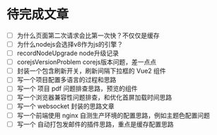 # 待完成文章

- [ ] 为什么页面第二次请求会比第一次快？不仅仅是缓存
- [ ] 为什么nodejs会选择v8作为js的引擎？
- [ ] recordNodeUpgrade node升级记录
- [ ]  corejsVersionProblem corejs版本问题，差一点点
- [ ]  封装一个包含刷新开关，刷新间隔下拉框的 Vue2 组件
- [ ]  写一个项目配置多语言的过程和思路
- [ ]  写一个 项目 pdf 问题排查思路，预览的组件
- [ ]  写一个浏览器兼容性问题排查，和优化首屏加载时间思路
- [ ]  写一个 websocket 封装的思路文章
- [ ]  写一个前端使用 nginx 自测生产环境的配置思路，例如主题色配置问题
- [ ]  写一个 自动打包发邮件的插件思路，重点是缓存配置思路